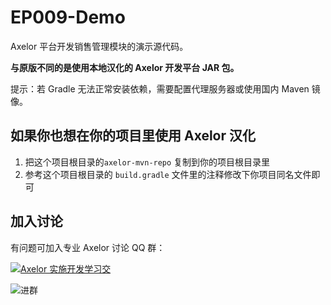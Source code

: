 # EP009-Demo

Axelor 平台开发销售管理模块的演示源代码。

**与原版不同的是使用本地汉化的 Axelor 开发平台 JAR 包。**

提示：若 Gradle 无法正常安装依赖，需要配置代理服务器或使用国内 Maven 镜像。

## 如果你也想在你的项目里使用 Axelor 汉化

1. 把这个项目根目录的`axelor-mvn-repo` 复制到你的项目根目录里
2. 参考这个项目根目录的 `build.gradle` 文件里的注释修改下你项目同名文件即可

## 加入讨论 

有问题可加入专业 Axelor 讨论 QQ 群：


<a target="_blank" href="https://shang.qq.com/wpa/qunwpa?idkey=432b13d1fbc3fbf50d7845ee38603db3fa5539ac09f502133ed201445c2215aa"><img border="0" src="https://pub.idqqimg.com/wpa/images/group.png" alt="Axelor 实施开发学习交" title="Axelor 实施开发学习交"></a>

![进群](1581913776822.png)
